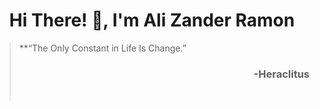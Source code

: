 <h1 align="center">Hi There! 👋, I'm Ali Zander Ramon</h1>


> **“The Only Constant in Life Is Change.”<br><h3 align="right">-Heraclitus</h3> <br>

<!---
Galaxiplan/Galaxiplan is a ✨ special ✨ repository because its `README.md` (this file) appears on your GitHub profile.
You can click the Preview link to take a look at your changes.
--->
